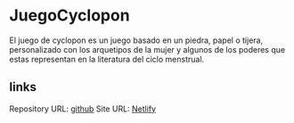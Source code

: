 # JuegoCyclopon
El juego de cyclopon es un juego basado en un piedra, papel o tijera, personalizado con los arquetipos de la mujer y algunos de los poderes que estas representan en la literatura del ciclo menstrual.

## links

Repository URL: [github](https://github.com/Ferperezm28/JuegoCyclopon.git)
Site URL: [Netlify](https://cycloponferp.netlify.app/)
